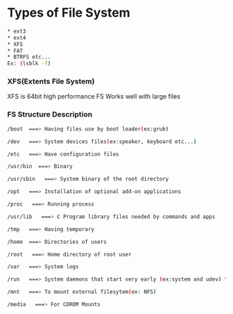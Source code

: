 # Types of File System
```bash
* ext3
* ext4
* XFS
* FAT
* BTRFS etc...
Ex: (lsblk -f)
```
### XFS(Extents File System)

XFS is 64bit high performance FS
Works well with large files

### FS Structure Description
```bash
/boot  ===> Having files use by boot loader(ex:grub)

/dev   ===> System devices files(ex:speaker, keyboard etc...)

/etc   ===> Have configuration files

/usr/bin  ===> Binary

/usr/sbin   ===> System binary of the root directory

/opt   ===> Installation of optional add-on applications

/proc   ===> Running process

/usr/lib   ===> C Program library files needed by commands and apps

/tmp   ===> Having temporary

/home  ===> Directories of users

/root   ===> Home directory of root user

/var   ===> System logs

/run   ===> System daemons that start very early (ex:system and udev) to store temporary runtime files like PID

/mnt   ===> To mount external filesytem(ex: NFS)

/media   ===> For CDROM Mounts
```
